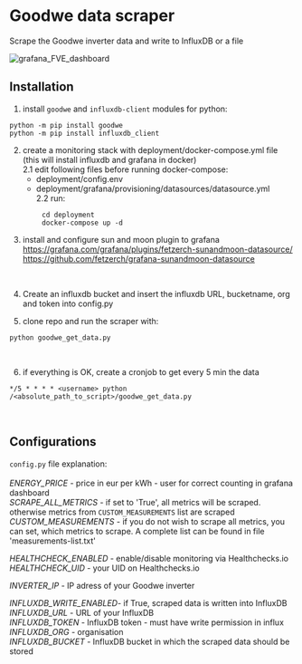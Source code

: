 # Goodwe data scraper
Scrape the Goodwe inverter data and write to InfluxDB or a file
</br>

![grafana_FVE_dashboard](https://user-images.githubusercontent.com/43645090/190007343-b923dfd6-b0fd-4e75-aa6b-bb597f252cf2.png)



## Installation

1. install `goodwe` and `influxdb-client` modules for python:
```
python -m pip install goodwe
python -m pip install influxdb_client
```

2. create a monitoring stack with deployment/docker-compose.yml file (this will install influxdb and grafana in docker)</br>
  2.1 edit following files before running docker-compose:</br> 
    - deployment/config.env</br>
    - deployment/grafana/provisioning/datasources/datasource.yml</br>
  2.2 run:</br>
```
        cd deployment
        docker-compose up -d
```

3. install and configure sun and moon plugin to grafana
   https://grafana.com/grafana/plugins/fetzerch-sunandmoon-datasource/
   https://github.com/fetzerch/grafana-sunandmoon-datasource

</br>

4. Create an influxdb bucket and insert the influxdb URL, bucketname, org and token into config.py

5. clone repo and run the scraper with:
```
python goodwe_get_data.py
```
</br>

6. if everything is OK, create a cronjob to get every 5 min the data

```
*/5 * * * * <username> python /<absolute_path_to_script>/goodwe_get_data.py
```

</br>


## Configurations
`config.py` file explanation:</br>
</br>
*ENERGY_PRICE* 		- price in eur per kWh - user for correct counting in grafana dashboard</br>
*SCRAPE_ALL_METRICS*	- if set to 'True', all metrics will be scraped. otherwise metrics from `CUSTOM_MEASUREMENTS` list are scraped</br>
*CUSTOM_MEASUREMENTS* 	- if you do not wish to scrape all metrics, you can set, which metrics to scrape. A complete list can be found in file 'measurements-list.txt'</br>

*HEALTHCHECK_ENABLED*	- enable/disable monitoring via Healthchecks.io</br>
*HEALTHCHECK_UID*	- your UID on Healthchecks.io</br>

*INVERTER_IP*		- IP adress of your Goodwe inverter</br>

*INFLUXDB_WRITE_ENABLED*- if True, scraped data is written into InfluxDB</br>
*INFLUXDB_URL*		- URL of your InfluxDB</br>
*INFLUXDB_TOKEN*	- InfluxDB token - must have write permission in influx</br>
*INFLUXDB_ORG*		- organisation</br>
*INFLUXDB_BUCKET*	- InfluxDB bucket in which the scraped data should be stored</br>
